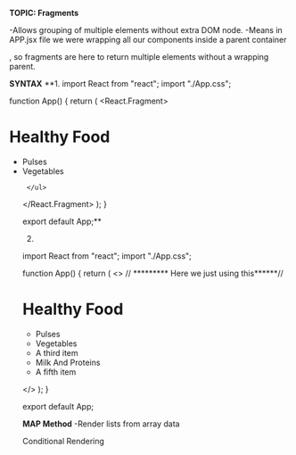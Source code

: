  ****TOPIC: Fragments****

-Allows grouping of multiple elements without extra DOM node.
-Means in APP.jsx file we were wrapping all our components inside a parent container <div></div>, so fragments are here to return multiple elements without a wrapping parent.

**SYNTAX**
**1. import React from "react";
import "./App.css";

function App() {
  return (
  <React.Fragment>
  <h1>Healthy Food</h1>
    <ul>
      <li className="list-group-item">Pulses</li>
      <li className="list-group-item">Vegetables</li>
     
     </ul>
    
    
  </React.Fragment>
  );
}

export default App;**

2.
import React from "react";
import "./App.css";

function App() {
  return (
  <> // ********* Here we just using this******//
  <h1>Healthy Food</h1>
    <ul>
      <li className="list-group-item">Pulses</li>
      <li className="list-group-item">Vegetables</li>
      <li className="list-group-item">A third item</li>
      <li className="list-group-item">Milk And Proteins</li>
      <li className="list-group-item">A fifth item</li>
     </ul>
    
    
  </>
  );
}

export default App;


**MAP Method**
-Render lists from array data


Conditional Rendering


